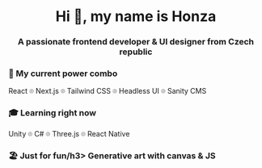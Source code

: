 <h1 align="center">Hi 👋, my name is Honza</h1>
<h3 align="center">A passionate frontend developer & UI designer from Czech republic</h3>

<h3>🚀 My current power combo</h3>
React ⌾ Next.js ⌾ Tailwind CSS ⌾ Headless UI ⌾ Sanity CMS

<h3>🎓 Learning right now</h3>
Unity ⌾ C# ⌾ Three.js ⌾ React Native

<h3>🏖️ Just for fun/h3>
Generative art with canvas & JS
